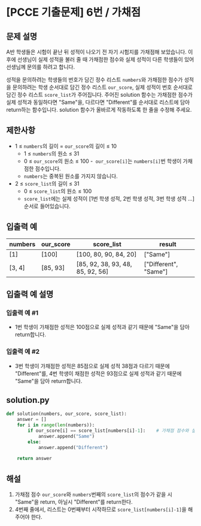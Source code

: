 # [PCCE 기출문제] 6번 / 가채점
## 문제 설명
A반 학생들은 시험이 끝난 뒤 성적이 나오기 전 자기 시험지를 가채점해 보았습니다. 이후에 선생님이 실제 성적을 불러 줄 때 가채점한 점수와 실제 성적이 다른 학생들이 있어 선생님께 문의를 하려고 합니다.

성적을 문의하려는 학생들의 번호가 담긴 정수 리스트 `numbers`와 가채점한 점수가 성적을 문의하려는 학생 순서대로 담긴 정수 리스트 `our_score`, 실제 성적이 번호 순서대로 담긴 정수 리스트 `score_list`가 주어집니다. 주어진 solution 함수는 가채점한 점수가 실제 성적과 동일하다면 "Same"을, 다르다면 "Different"를 순서대로 리스트에 담아 return하는 함수입니다. solution 함수가 올바르게 작동하도록 한 줄을 수정해 주세요.

## 제한사항
- 1 ≤ `numbers`의 길이 = `our_score`의 길이 ≤ 10
  - 1 ≤ `numbers`의 원소 ≤ 31
  - 0 ≤ `our_score`의 원소 ≤ 100
  -` our_score[i]`는 `numbers[i]`번 학생이 가채점한 점수입니다.
  - `numbers`는 중복된 원소를 가지지 않습니다.
- 2 ≤ `score_list`의 길이 ≤ 31
  - 0 ≤ `score_list`의 원소 ≤ 100
  - `score_list`에는 실제 성적이 [1번 학생 성적, 2번 학생 성적, 3번 학생 성적 …] 순서로 들어있습니다.

## 입출력 예
|numbers|	our_score|	score_list|	result|
|---|---|---|---|
|[1]|	[100]|	[100, 80, 90, 84, 20]|	["Same"]|
|[3, 4]|	[85, 93]|	[85, 92, 38, 93, 48, 85, 92, 56]|	["Different", "Same"]|

## 입출력 예 설명
### 입출력 예 #1
- 1번 학생이 가채점한 성적은 100점으로 실제 성적과 같기 때문에 "Same"을 담아 return합니다.
### 입출력 예 #2
- 3번 학생이 가채점한 성적은 85점으로 실제 성적 38점과 다르기 때문에 "Different"를, 4번 학생이 채점한 성적은 93점으로 실제 성적과 같기 때문에 "Same"을 담아 return합니다.

## solution.py
```python
def solution(numbers, our_score, score_list):
    answer = []
    for i in range(len(numbers)):
        if our_score[i] == score_list[numbers[i]-1]:    # 가채점 점수와 실제 점수가 같은지 확인
            answer.append("Same")
        else:
            answer.append("Different")
    
    return answer
```

## 해설
1. 가채점 점수 `our_score`와 `numbers`번째의 `score_list`의 점수가 같을 시 "Same"을 return, 아닐시 "Different"를 return한다.
2. 4번째 줄에서, 리스트는 0번째부터 시작하므로 `score_list[numbers[i]-1]`을 해주어야 한다.
